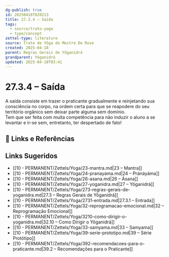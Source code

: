 ```yaml
---
dg-publish: true
id: 20250418T020213
title: 27.3.4 – Saída
tags:
  - source/trato-yoga
  - type/concept
zettel-type: literature
source: Trato de Yôga do Mestre De Rose
created: 2025-04-18
parent: Regras Gerais de Yôganidrá
grandparent: Yôganidrá
updated: 2025-04-18T03:41
---
```


# 27.3.4 – Saída

A saída consiste em trazer o praticante gradualmente e reinjetando sua consciência no corpo, na ordem certa para que se reapodere do seu território orgânico sem deixar parte alguma sem domínio.  
Tem que ser feita com muita competência para não induzir o aluno a se levantar e ir-se sem, entretanto, ter despertado de fato!

## 🔗 Links e Referências

## Links Sugeridos

- [[10 - PERMANENT/Zettels/Yoga/23-mantra.md|23 – Mantra]]
- [[10 - PERMANENT/Zettels/Yoga/24-pranayama.md|24 – Pránáyáma]]
- [[10 - PERMANENT/Zettels/Yoga/26-asana.md|26 – Ásana]]
- [[10 - PERMANENT/Zettels/Yoga/27-yoganidra.md|27 – Yôganidrá]]
- [[10 - PERMANENT/Zettels/Yoga/273-regras-gerais-de-yoganidra.md|27.3 – Regras Gerais de Yôganidrá]]
- [[10 - PERMANENT/Zettels/Yoga/2731-entrada.md|27.3.1 – Entrada]]
- [[10 - PERMANENT/Zettels/Yoga/32-reprogramacao-emocional.md|32 – Reprogramação Emocional]]
- [[10 - PERMANENT/Zettels/Yoga/3210-como-dirigir-o-yoganidra.md|32.10 – Como Dirigir o Yôganidrá]]
- [[10 - PERMANENT/Zettels/Yoga/33-samyama.md|33 – Samyama]]
- [[10 - PERMANENT/Zettels/Yoga/39-serie-prototipo.md|39 – Série Protótipo]]
- [[10 - PERMANENT/Zettels/Yoga/392-recomendacoes-para-o-praticante.md|39.2 – Recomendações para o Praticante]]